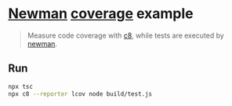 # [Newman][newman] [coverage][c8] example

> Measure code coverage with [c8], while tests are executed by [newman].

## Run

```sh
npx tsc
npx c8 --reporter lcov node build/test.js
```

[newman]: https://www.npmjs.com/package/newman
[c8]: https://www.npmjs.com/package/c8
